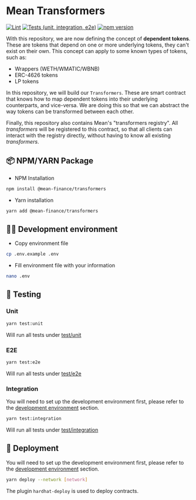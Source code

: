 # Mean Transformers

[![Lint](https://github.com/Mean-Finance/mean-transformers/actions/workflows/lint.yml/badge.svg)](https://github.com/Mean-Finance/mean-transformers/actions/workflows/lint.yml)
[![Tests (unit, integration, e2e)](https://github.com/Mean-Finance/mean-transformers/actions/workflows/tests.yml/badge.svg)](https://github.com/Mean-Finance/mean-transformers/actions/workflows/tests.yml)
[![npm version](https://img.shields.io/npm/v/@mean-finance/mean-transformers/latest.svg)](https://www.npmjs.com/package/@mean-finance/mean-transformers/v/latest)

With this repository, we are now defining the concept of **dependent tokens**. These are tokens that depend on one or more underlying tokens, they can't exist on their own. This concept can apply to some known types of tokens, such as:

- Wrappers (WETH/WMATIC/WBNB)
- ERC-4626 tokens
- LP tokens

In this repository, we will build our `Transformers`. These are smart contract that knows how to map dependent tokens into their underlying counterparts, and vice-versa. We are doing this so that we can abstract the way tokens can be transformed between each other.

Finally, this repository also contains Mean's "transformers registry". All _transformers_ will be registered to this contract, so that all clients can interact with the registry directly, without having to know all existing _transformers_.

## 📦 NPM/YARN Package

- NPM Installation

```bash
npm install @mean-finance/transformers
```

- Yarn installation

```bash
yarn add @mean-finance/transformers
```

## 👨‍💻 Development environment

- Copy environment file

```bash
cp .env.example .env
```

- Fill environment file with your information

```bash
nano .env
```

## 🧪 Testing

### Unit

```bash
yarn test:unit
```

Will run all tests under [test/unit](./test/unit)

### E2E

```bash
yarn test:e2e
```

Will run all tests under [test/e2e](./test/e2e)

### Integration

You will need to set up the development environment first, please refer to the [development environment](#-development-environment) section.

```bash
yarn test:integration
```

Will run all tests under [test/integration](./test/integration)

## 🚢 Deployment

You will need to set up the development environment first, please refer to the [development environment](#-development-environment) section.

```bash
yarn deploy --network [network]
```

The plugin `hardhat-deploy` is used to deploy contracts.

